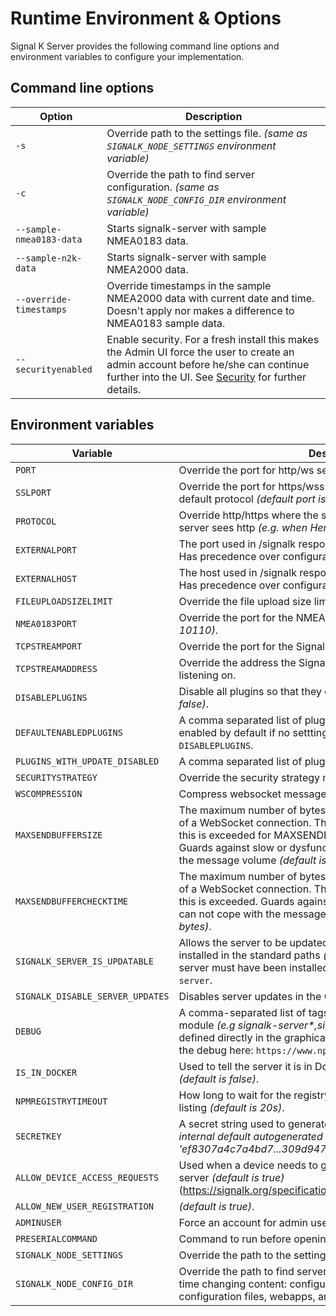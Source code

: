 # Runtime Environment & Options

Signal K Server provides the following command line options and environment variables to configure your implementation.



## Command line options

| Option | Description |
|--- |--- |
| `-s` | Override path to the settings file. _(same as `SIGNALK_NODE_SETTINGS` environment variable)_ |
| `-c` | Override the path to find server configuration. _(same as `SIGNALK_NODE_CONFIG_DIR` environment variable)_  |
| `--sample-nmea0183-data` | Starts signalk-server with sample NMEA0183 data. |
| `--sample-n2k-data` | Starts signalk-server with sample NMEA2000 data. |
| `--override-timestamps` | Override timestamps in the sample NMEA2000 data with current date and time. Doesn't apply nor makes a difference to NMEA0183 sample data. |
| `--securityenabled` | Enable security. For a fresh install this makes the Admin UI force the user to create an admin account before he/she can continue further into the UI. See [Security](../security.md#enabling-security) for further details. |



## Environment variables

| Variable | Description |
|--- |--- |
| `PORT` | Override the port for http/ws service (default is 3000). |
| `SSLPORT` | Override the port for https/wss service. If defined forces ssl as default protocol _(default port is 3443)_. |
| `PROTOCOL` | Override http/https where the server is accessed via https but the server sees http _(e.g. when Heroku handles https termination)_ |
| `EXTERNALPORT` | The port used in /signalk response and Bonjour advertisement. Has precedence over configuration file. |
| `EXTERNALHOST` | The host used in /signalk response and Bonjour advertisement. Has precedence over configuration file. |
| `FILEUPLOADSIZELIMIT` | Override the file upload size limit _(default is '10mb')_. |
| `NMEA0183PORT` | Override the port for the NMEA 0183 over tcp service _(default is 10110)_. |
| `TCPSTREAMPORT` | Override the port for the Signal K Streaming (deltas) over TCP. |
| `TCPSTREAMADDRESS` | Override the address the Signal K Stream (deltas) over TCP is listening on. |
| `DISABLEPLUGINS` | Disable all plugins so that they can not be enabled _(default is false)_. |
| `DEFAULTENABLEDPLUGINS` | A comma separated list of plugin ids that are overridden to be enabled by default if no setttings exist. Lower preference than `DISABLEPLUGINS`. |
| `PLUGINS_WITH_UPDATE_DISABLED` | A comma separated list of plugin that will not be updated. |
| `SECURITYSTRATEGY` | Override the security strategy module name. |
| `WSCOMPRESSION` | Compress websocket messages _(default is false)_. |
| `MAXSENDBUFFERSIZE` | The maximum number of bytes allowed in the server's send buffer of a WebSocket connection. The connection will be terminated if this is exceeded for MAXSENDBUFFERCHECKTIME milliseconds. Guards against slow or dysfunctional clients that can not cope with the message volume _(default is 512 * 1024 bytes)_. |
| `MAXSENDBUFFERCHECKTIME` | The maximum number of bytes allowed in the server's send buffer of a WebSocket connection. The connection will be terminated if this is exceeded. Guards against slow or dysfunctional clients that can not cope with the message volume _(default is 512 * 1024 bytes)_. |
| `SIGNALK_SERVER_IS_UPDATABLE` | Allows the server to be updated through the GUI even if it is not installed in the standard paths _(default is false)_. If set to true, the server must have been installed with `npm install -g signalk-server`. |
| `SIGNALK_DISABLE_SERVER_UPDATES` | Disables server updates in the GUI _(default is false)_. |
| `DEBUG` | A comma-separated list of tags for debugging the specified module _(e.g signalk-server*,signalk-provider-tcp)_. Can now be defined directly in the graphical interface.  More help on how to use the debug here: `https://www.npmjs.com/package/debug#wildcards` |
| `IS_IN_DOCKER` | Used to tell the server it is in Docker and not normally updateable _(default is false)_. |
| `NPMREGISTRYTIMEOUT` | How long to wait for the registry when retrieving the App Store listing _(default is 20s)_. |
| `SECRETKEY` | A secret string used to generate an authentication token _(the internal default autogenerated is a string of 512 hex chars like 'ef8307a4c7a4bd7...309d947bca3')_ |
| `ALLOW_DEVICE_ACCESS_REQUESTS` | Used when a device needs to gain access to a secured Signal K server _(default is true)_ (https://signalk.org/specification/1.4.0/doc/access_requests.html). |
| `ALLOW_NEW_USER_REGISTRATION` | _(default is true)_. |
| `ADMINUSER` | Force an account for admin user _(username:password format)_. |
| `PRESERIALCOMMAND` | Command to run before opening a serial port. |
| `SIGNALK_NODE_SETTINGS` | Override the path to the settings file. |
| `SIGNALK_NODE_CONFIG_DIR` | Override the path to find server configuration. Includes all run-time changing content: configuration files, plugins, plugin configuration files, webapps, and so forth. |


